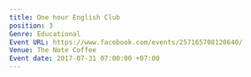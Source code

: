 ```yaml
---
title: One hour English Club
position: 3
Genre: Educational
Event URL: https://www.facebook.com/events/257165708120640/
Venue: The Note Coffee
Event date: 2017-07-31 07:00:00 +07:00
---
```


